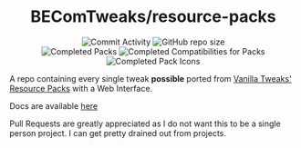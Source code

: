 <div align="center">

<h1>BEComTweaks/resource-packs</h1>

![Commit Activity](https://img.shields.io/github/commit-activity/w/BEComTweaks/resource-packs?style=for-the-badge&label=Commits&color=purple)
![GitHub repo size](https://img.shields.io/github/repo-size/BEComTweaks/resource-packs?style=for-the-badge&label=Size&color=pink)
<br>
![Completed Packs](https://img.shields.io/badge/Packs-548%2F551-blue?style=for-the-badge&color=blue)
![Completed Compatibilities for Packs](https://img.shields.io/badge/Compatibilities-123%2F123-cyan?style=for-the-badge&color=cyan)
![Completed Pack Icons](https://img.shields.io/badge/Pack%20Icons-529%2F548-green?style=for-the-badge&color=green)
</div>

<div align="left">
A repo containing every single tweak <b>possible</b> ported from <a href="https://vanillatweaks.net/picker/resource-packs">Vanilla Tweaks' Resource Packs</a> with a Web Interface.

Docs are available [here](https://becomtweaks.gitbook.io/docs)

Pull Requests are greatly appreciated as I do not want this to be a single person project. I can get pretty drained out from projects.
</div>
